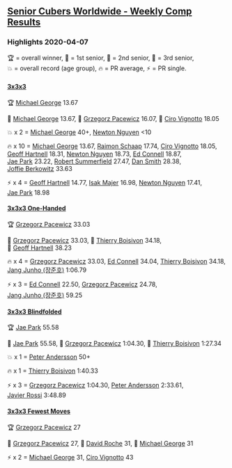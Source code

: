 <style>table {white-space: nowrap;}</style>
<link rel="stylesheet" type="text/css" href="/scw-comp/css/flags.css" />

## [Senior Cubers Worldwide - Weekly Comp Results](/scw-comp/results/)
### Highlights 2020-04-07

<span style="white-space: nowrap;">🏆 = overall winner</span>, <span style="white-space: nowrap;">🥇 = 1st senior</span>, <span style="white-space: nowrap;">🥈 = 2nd senior</span>, <span style="white-space: nowrap;">🥉 = 3rd senior</span>, <span style="white-space: nowrap;">💥 = overall record (age group)</span>, <span style="white-space: nowrap;">🔥 = PR average</span>, <span style="white-space: nowrap;">⚡ = PR single</span>.

#### [3x3x3](333.md)

<span style="white-space: nowrap;">🏆 [Michael George](../../persons/michael_george/333.md) 13.67</span>

<span style="white-space: nowrap;">🥇 [Michael George](../../persons/michael_george/333.md) 13.67</span>, <span style="white-space: nowrap;">🥈 [Grzegorz Pacewicz](../../persons/grzegorz_pacewicz/333.md) 16.07</span>, <span style="white-space: nowrap;">🥉 [Ciro Vignotto](../../persons/ciro_vignotto/333.md) 18.05</span>

💥 x 2 = <span style="white-space: nowrap;">[Michael George](../../persons/michael_george/333.md) 40+</span>, <span style="white-space: nowrap;">[Newton Nguyen](../../persons/newton_nguyen/333.md) <10</span>

🔥 x 10 = <span style="white-space: nowrap;">[Michael George](../../persons/michael_george/333.md) 13.67</span>, <span style="white-space: nowrap;">[Raimon Schaap](../../persons/raimon_schaap/333.md) 17.74</span>, <span style="white-space: nowrap;">[Ciro Vignotto](../../persons/ciro_vignotto/333.md) 18.05</span>, <span style="white-space: nowrap;">[Geoff Hartnell](../../persons/geoff_hartnell/333.md) 18.31</span>, <span style="white-space: nowrap;">[Newton Nguyen](../../persons/newton_nguyen/333.md) 18.73</span>, <span style="white-space: nowrap;">[Ed Connell](../../persons/ed_connell/333.md) 18.87</span>, <span style="white-space: nowrap;">[Jae Park](../../persons/jae_park/333.md) 23.22</span>, <span style="white-space: nowrap;">[Robert Summerfield](../../persons/robert_summerfield/333.md) 27.47</span>, <span style="white-space: nowrap;">[Dan Smith](../../persons/dan_smith/333.md) 28.38</span>, <span style="white-space: nowrap;">[Joffie Berkowitz](../../persons/joffie_berkowitz/333.md) 33.63</span>

⚡ x 4 = <span style="white-space: nowrap;">[Geoff Hartnell](../../persons/geoff_hartnell/333.md) 14.77</span>, <span style="white-space: nowrap;">[Isak Majer](../../persons/isak_majer/333.md) 16.98</span>, <span style="white-space: nowrap;">[Newton Nguyen](../../persons/newton_nguyen/333.md) 17.41</span>, <span style="white-space: nowrap;">[Jae Park](../../persons/jae_park/333.md) 18.98</span>

#### [3x3x3 One-Handed](333oh.md)

<span style="white-space: nowrap;">🏆 [Grzegorz Pacewicz](../../persons/grzegorz_pacewicz/333oh.md) 33.03</span>

<span style="white-space: nowrap;">🥇 [Grzegorz Pacewicz](../../persons/grzegorz_pacewicz/333oh.md) 33.03</span>, <span style="white-space: nowrap;">🥈 [Thierry Boisivon](../../persons/thierry_boisivon/333oh.md) 34.18</span>, <span style="white-space: nowrap;">🥉 [Geoff Hartnell](../../persons/geoff_hartnell/333oh.md) 38.23</span>

🔥 x 4 = <span style="white-space: nowrap;">[Grzegorz Pacewicz](../../persons/grzegorz_pacewicz/333oh.md) 33.03</span>, <span style="white-space: nowrap;">[Ed Connell](../../persons/ed_connell/333oh.md) 34.04</span>, <span style="white-space: nowrap;">[Thierry Boisivon](../../persons/thierry_boisivon/333oh.md) 34.18</span>, <span style="white-space: nowrap;">[Jang Junho (장준호)](../../persons/jang_junho/333oh.md) 1:06.79</span>

⚡ x 3 = <span style="white-space: nowrap;">[Ed Connell](../../persons/ed_connell/333oh.md) 22.50</span>, <span style="white-space: nowrap;">[Grzegorz Pacewicz](../../persons/grzegorz_pacewicz/333oh.md) 24.78</span>, <span style="white-space: nowrap;">[Jang Junho (장준호)](../../persons/jang_junho/333oh.md) 59.25</span>

#### [3x3x3 Blindfolded](333bf.md)

<span style="white-space: nowrap;">🏆 [Jae Park](../../persons/jae_park/333bf.md) 55.58</span>

<span style="white-space: nowrap;">🥇 [Jae Park](../../persons/jae_park/333bf.md) 55.58</span>, <span style="white-space: nowrap;">🥈 [Grzegorz Pacewicz](../../persons/grzegorz_pacewicz/333bf.md) 1:04.30</span>, <span style="white-space: nowrap;">🥉 [Thierry Boisivon](../../persons/thierry_boisivon/333bf.md) 1:27.34</span>

💥 x 1 = <span style="white-space: nowrap;">[Peter Andersson](../../persons/peter_andersson/333bf.md) 50+</span>

🔥 x 1 = <span style="white-space: nowrap;">[Thierry Boisivon](../../persons/thierry_boisivon/333bf.md) 1:40.33</span>

⚡ x 3 = <span style="white-space: nowrap;">[Grzegorz Pacewicz](../../persons/grzegorz_pacewicz/333bf.md) 1:04.30</span>, <span style="white-space: nowrap;">[Peter Andersson](../../persons/peter_andersson/333bf.md) 2:33.61</span>, <span style="white-space: nowrap;">[Javier Rossi](../../persons/javier_rossi/333bf.md) 3:48.89</span>

#### [3x3x3 Fewest Moves](333fm.md)

<span style="white-space: nowrap;">🏆 [Grzegorz Pacewicz](../../persons/grzegorz_pacewicz/333fm.md) 27</span>

<span style="white-space: nowrap;">🥇 [Grzegorz Pacewicz](../../persons/grzegorz_pacewicz/333fm.md) 27</span>, <span style="white-space: nowrap;">🥈 [David Roche](../../persons/david_roche/333fm.md) 31</span>, <span style="white-space: nowrap;">🥈 [Michael George](../../persons/michael_george/333fm.md) 31</span>

⚡ x 2 = <span style="white-space: nowrap;">[Michael George](../../persons/michael_george/333fm.md) 31</span>, <span style="white-space: nowrap;">[Ciro Vignotto](../../persons/ciro_vignotto/333fm.md) 43</span>


<!-- Global site tag (gtag.js) - Google Analytics -->
<script async src="https://www.googletagmanager.com/gtag/js?id=UA-86348435-3"></script>
<script>window.dataLayer = window.dataLayer || []; function gtag() {dataLayer.push(arguments);} gtag('js', new Date()); gtag('config', 'UA-86348435-3');</script>
